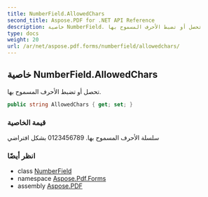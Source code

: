 ```yaml
---
title: NumberField.AllowedChars
second_title: Aspose.PDF for .NET API Reference
description: خاصية NumberField. تحصل أو تضبط الأحرف المسموح بها
type: docs
weight: 20
url: /ar/net/aspose.pdf.forms/numberfield/allowedchars/
---
```

## خاصية NumberField.AllowedChars

تحصل أو تضبط الأحرف المسموح بها.

```csharp
public string AllowedChars { get; set; }
```

### قيمة الخاصية

سلسلة الأحرف المسموح بها. 0123456789 بشكل افتراضي

### انظر أيضًا

* class [NumberField](../)
* namespace [Aspose.Pdf.Forms](../../../aspose.pdf.forms/)
* assembly [Aspose.PDF](../../../)